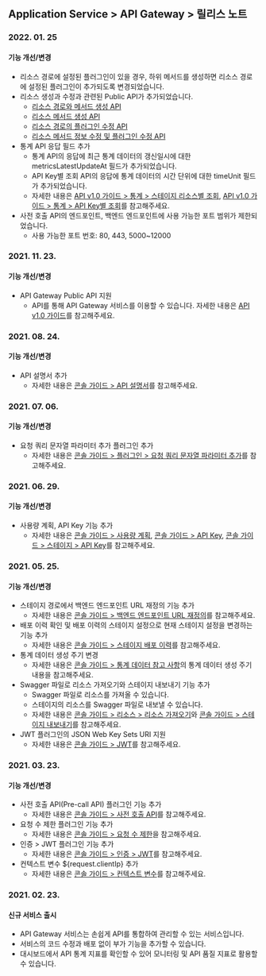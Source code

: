 ## Application Service > API Gateway > 릴리스 노트

### 2022. 01. 25
#### 기능 개선/변경
* 리소스 경로에 설정된 플러그인이 있을 경우, 하위 메서드를 생성하면 리소스 경로에 설정된 플러그인이 추가되도록 변경되었습니다.
* 리소스 생성과 수정과 관련된 Public API가 추가되었습니다.
  * [리소스 경로와 메서드 생성 API]()
  * [리소스 메서드 생성 API]()
  * [리소스 경로의 플러그인 수정 API]()
  * [리소스 메서드 정보 수정 및 플러그인 수정 API]()
* 통계 API 응답 필드 추가
  * 통계 API의 응답에 최근 통계 데이터의 갱신일시에 대한 metricsLatestUpdateAt 필드가 추가되었습니다.
  * API Key별 조회 API의 응답에 통계 데이터의 시간 단위에 대한 timeUnit 필드가 추가되었습니다.
  * 자세한 내용은 [API v1.0 가이드 > 통계 > 스테이지 리소스별 조회](./api-guide-v1.0/#_148), [API v1.0 가이드 > 통계 > API Key별 조회](./api-guide-v1.0/#api-key_12)를 참고해주세요.
* 사전 호출 API의 엔드포인트, 백엔드 엔드포인트에 사용 가능한 포트 범위가 제한되었습니다.
  * 사용 가능한 포트 번호: 80, 443, 5000~12000


### 2021. 11. 23.
#### 기능 개선/변경 
* API Gateway Public API 지원 
    * API를 통해 API Gateway 서비스를 이용할 수 있습니다. 자세한 내용은 [API v1.0 가이드](./api-guide-v1.0/)를 참고해주세요.


### 2021. 08. 24.
#### 기능 개선/변경 
* API 설명서 추가
    * 자세한 내용은 [콘솔 가이드 > API 설명서](./console-guide/#api_2)를 참고해주세요.

### 2021. 07. 06.
#### 기능 개선/변경 
* 요청 쿼리 문자열 파라미터 추가 플러그인 추가
    * 자세한 내용은 [콘솔 가이드 > 플러그인 > 요청 쿼리 문자열 파라미터 추가](./console-guide/#_15)를 참고해주세요.

### 2021. 06. 29.
#### 기능 개선/변경
* 사용량 계획, API Key 기능 추가
    * 자세한 내용은 [콘솔 가이드 > 사용량 계획](./console-guide/#_34), [콘솔 가이드 > API Key](./console-guide/#api-key_5), [콘솔 가이드 > 스테이지 > API Key](./console-guide/#api-key)를 참고해주세요.

### 2021. 05. 25.
#### 기능 개선/변경
* 스테이지 경로에서 백엔드 엔드포인트 URL 재정의 기능 추가
    * 자세한 내용은 [콘솔 가이드 > 백엔드 엔드포인트 URL 재정의](./console-guide/#url)를 참고해주세요.
* 배포 이력 확인 및 배포 이력의 스테이지 설정으로 현재 스테이지 설정을 변경하는 기능 추가
    * 자세한 내용은 [콘솔 가이드 > 스테이지 배포 이력](./console-guide/#_22)를 참고해주세요.
* 통계 데이터 생성 주기 변경
    * 자세한 내용은 [콘솔 가이드 > 통계 데이터 참고 사항](./console-guide/#_31)의 통계 데이터 생성 주기 내용을 참고해주세요.
* Swagger 파일로 리소스 가져오기와 스테이지 내보내기 기능 추가 
    * Swagger 파일로 리소스를 가져올 수 있습니다.
    * 스테이지의 리소스를 Swagger 파일로 내보낼 수 있습니다. 
    * 자세한 내용은 [콘솔 가이드 > 리소스 > 리소스 가져오기](./console-guide/#_3)와 [콘솔 가이드 > 스테이지 내보내기](./console-guide/#_23)를 참고해주세요.
* JWT 플러그인의 JSON Web Key Sets URI 지원
    * 자세한 내용은 [콘솔 가이드 > JWT](./console-guide/#jwt)를 참고해주세요.

### 2021. 03. 23.
#### 기능 개선/변경
* 사전 호출 API(Pre-call API) 플러그인 기능 추가
    * 자세한 내용은 [콘솔 가이드 > 사전 호출 API](./console-guide/#apipre-call-api)를 참고해주세요.
* 요청 수 제한 플러그인 기능 추가
    * 자세한 내용은 [콘솔 가이드 > 요청 수 제한](./console-guide/#_24)을 참고해주세요.
* 인증 > JWT 플러그인 기능 추가
    * 자세한 내용은 [콘솔 가이드 > 인증 > JWT](./console-guide/#jwt)를 참고해주세요.
* 컨텍스트 변수 ${request.clientIp} 추가
    * 자세한 내용은 [콘솔 가이드 > 컨텍스트 변수](./console-guide/#_11)를 참고해주세요.

### 2021. 02. 23.
#### 신규 서비스 출시 
* API Gateway 서비스는 손쉽게 API를 통합하여 관리할 수 있는 서비스입니다.
* 서비스의 코드 수정과 배포 없이 부가 기능을 추가할 수 있습니다.
* 대시보드에서 API 통계 지표를 확인할 수 있어 모니터링 및 API 품질 지표로 활용할 수 있습니다.
